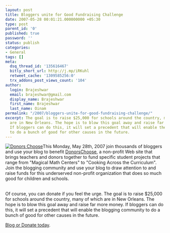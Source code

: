```yaml
---
layout: post
title: Bloggers unite for Good Fundraising Challenge
date: 2007-05-28 00:01:21.000000000 +05:30
type: post
parent_id: '0'
published: true
password: ''
status: publish
categories:
- General
tags: []
meta:
  dsq_thread_id: '135616467'
  bitly_short_url: http://j.mp/iRKuhl
  retweet_cache: '1309585256:0'
  trx_addons_post_views_count: '104'
author:
  login: Brajeshwar
  email: brajeshwar@gmail.com
  display_name: Brajeshwar
  first_name: Brajeshwar
  last_name: Oinam
permalink: "/2007/bloggers-unite-for-good-fundraising-challenge/"
excerpt: The goal is to raise $25,000 for schools around the country, many of which
  are in New Orleans. The hope is to blow this goal away and raise far more money.
  If bloggers can do this, it will set a precedent that will enable the blogging community
  to do a bunch of good for other causes in the future.
---
```

<p><a href="http://www.donorschoose.org/donors/viewChallenge.html?id=16793"><img src="{{ site.baseurl }}/assets/2007/05/donorschoose.gif" alt="Donors Choose" /></a>This Monday, May 28th, 2007 join thousands of bloggers and use your blog to benefit <a href="http://www.donorschoose.org/donors/viewChallenge.html?id=16793">DonorsChoose</a>, a non-profit Web site that brings teachers and donors together to fund specific student projects that range from "Magical Math Centers" to "Cooking Across the Curriculum". Join the blogging community and use your blog to draw attention to and raise funds for this underserved non-profit organization that does so much good for children and schools. </p>
<p><!--more--><br />
Of course, you can donate if you feel the urge. The goal is to raise $25,000 for schools around the country, many of which are in New Orleans. The hope is to blow this goal away and raise far more money. If bloggers can do this, it will set a precedent that will enable the blogging community to do a bunch of good for other causes in the future.</p>
<p><a href="http://www.donorschoose.org/donors/viewChallenge.html?id=16793">Blog or Donate today</a>.</p>
